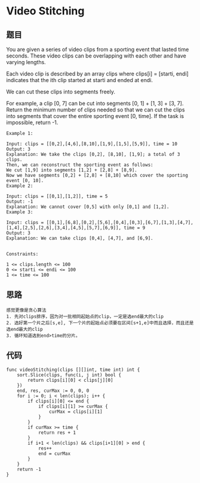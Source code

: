 # Video Stitching 


## 题目

You are given a series of video clips from a sporting event that lasted time seconds. These video clips can be overlapping with each other and have varying lengths.

Each video clip is described by an array clips where clips[i] = [starti, endi] indicates that the ith clip started at starti and ended at endi.

We can cut these clips into segments freely.

For example, a clip [0, 7] can be cut into segments [0, 1] + [1, 3] + [3, 7].
Return the minimum number of clips needed so that we can cut the clips into segments that cover the entire sporting event [0, time]. If the task is impossible, return -1.

```
Example 1:

Input: clips = [[0,2],[4,6],[8,10],[1,9],[1,5],[5,9]], time = 10
Output: 3
Explanation: We take the clips [0,2], [8,10], [1,9]; a total of 3 clips.
Then, we can reconstruct the sporting event as follows:
We cut [1,9] into segments [1,2] + [2,8] + [8,9].
Now we have segments [0,2] + [2,8] + [8,10] which cover the sporting event [0, 10].
Example 2:

Input: clips = [[0,1],[1,2]], time = 5
Output: -1
Explanation: We cannot cover [0,5] with only [0,1] and [1,2].
Example 3:

Input: clips = [[0,1],[6,8],[0,2],[5,6],[0,4],[0,3],[6,7],[1,3],[4,7],[1,4],[2,5],[2,6],[3,4],[4,5],[5,7],[6,9]], time = 9
Output: 3
Explanation: We can take clips [0,4], [4,7], and [6,9].


Constraints:

1 <= clips.length <= 100
0 <= starti <= endi <= 100
1 <= time <= 100
```

## 思路

```
感觉更像是贪心算法
1. 先对clips排序，因为对一批相同起始点的clip，一定是选end最大的clip
2. 选好第一个片之后[s,e], 下一个片的起始点必须要在区间[s+1,e]中而且选择，而且还是选end最大的clip
3. 循环知道选到end>time的分片。
```

## 代码


```golang
func videoStitching(clips [][]int, time int) int {
	sort.Slice(clips, func(i, j int) bool {
		return clips[i][0] < clips[j][0]
	})
	end, res, curMax := 0, 0, 0
	for i := 0; i < len(clips); i++ {
		if clips[i][0] <= end {
			if clips[i][1] >= curMax {
				curMax = clips[i][1]
			}
		}
		if curMax >= time {
			return res + 1
		}
		if i+1 < len(clips) && clips[i+1][0] > end {
			res++
			end = curMax
		}
	}
	return -1
}
```
